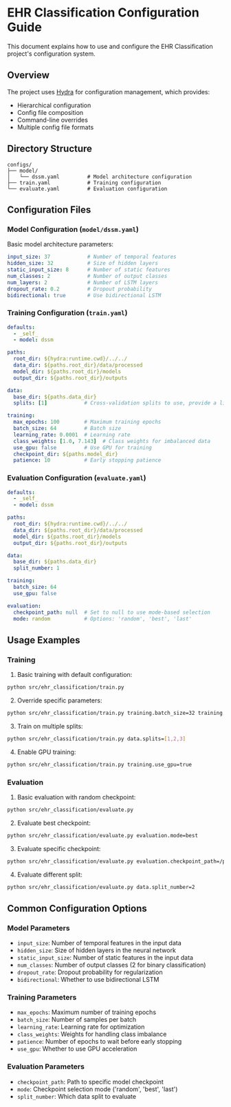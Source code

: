 # EHR Classification Configuration Guide

This document explains how to use and configure the EHR Classification project's configuration system.

## Overview

The project uses [Hydra](https://hydra.cc/) for configuration management, which provides:
- Hierarchical configuration
- Config file composition
- Command-line overrides
- Multiple config file formats

## Directory Structure

```
configs/
├── model/
│   └── dssm.yaml         # Model architecture configuration
├── train.yaml            # Training configuration
└── evaluate.yaml         # Evaluation configuration
```

## Configuration Files

### Model Configuration (`model/dssm.yaml`)

Basic model architecture parameters:

```yaml
input_size: 37            # Number of temporal features
hidden_size: 32           # Size of hidden layers
static_input_size: 8      # Number of static features
num_classes: 2            # Number of output classes
num_layers: 2             # Number of LSTM layers
dropout_rate: 0.2         # Dropout probability
bidirectional: true       # Use bidirectional LSTM
```

### Training Configuration (`train.yaml`)

```yaml
defaults:
  - _self_
  - model: dssm

paths:
  root_dir: ${hydra:runtime.cwd}/../../
  data_dir: ${paths.root_dir}/data/processed
  model_dir: ${paths.root_dir}/models
  output_dir: ${paths.root_dir}/outputs

data:
  base_dir: ${paths.data_dir}
  splits: [1]            # Cross-validation splits to use, provide a list of splits like [1,2,3] or null to run all of them.

training:
  max_epochs: 100        # Maximum training epochs
  batch_size: 64         # Batch size
  learning_rate: 0.0001  # Learning rate
  class_weights: [1.0, 7.143]  # Class weights for imbalanced data
  use_gpu: false         # Use GPU for training
  checkpoint_dir: ${paths.model_dir}
  patience: 10           # Early stopping patience
```

### Evaluation Configuration (`evaluate.yaml`)

```yaml
defaults:
  - _self_
  - model: dssm

paths:
  root_dir: ${hydra:runtime.cwd}/../../
  data_dir: ${paths.root_dir}/data/processed
  model_dir: ${paths.root_dir}/models
  output_dir: ${paths.root_dir}/outputs

data:
  base_dir: ${paths.data_dir}
  split_number: 1

training:
  batch_size: 64
  use_gpu: false

evaluation:
  checkpoint_path: null  # Set to null to use mode-based selection
  mode: random           # Options: 'random', 'best', 'last'
```

## Usage Examples

### Training

1. Basic training with default configuration:
```bash
python src/ehr_classification/train.py
```

2. Override specific parameters:
```bash
python src/ehr_classification/train.py training.batch_size=32 training.learning_rate=0.001
```

3. Train on multiple splits:
```bash
python src/ehr_classification/train.py data.splits=[1,2,3]
```

4. Enable GPU training:
```bash
python src/ehr_classification/train.py training.use_gpu=true
```

### Evaluation

1. Basic evaluation with random checkpoint:
```bash
python src/ehr_classification/evaluate.py
```

2. Evaluate best checkpoint:
```bash
python src/ehr_classification/evaluate.py evaluation.mode=best
```

3. Evaluate specific checkpoint:
```bash
python src/ehr_classification/evaluate.py evaluation.checkpoint_path=/path/to/checkpoint.ckpt
```

4. Evaluate different split:
```bash
python src/ehr_classification/evaluate.py data.split_number=2
```

## Common Configuration Options

### Model Parameters
- `input_size`: Number of temporal features in the input data
- `hidden_size`: Size of hidden layers in the neural network
- `static_input_size`: Number of static features in the input data
- `num_classes`: Number of output classes (2 for binary classification)
- `dropout_rate`: Dropout probability for regularization
- `bidirectional`: Whether to use bidirectional LSTM

### Training Parameters
- `max_epochs`: Maximum number of training epochs
- `batch_size`: Number of samples per batch
- `learning_rate`: Learning rate for optimization
- `class_weights`: Weights for handling class imbalance
- `patience`: Number of epochs to wait before early stopping
- `use_gpu`: Whether to use GPU acceleration

### Evaluation Parameters
- `checkpoint_path`: Path to specific model checkpoint
- `mode`: Checkpoint selection mode ('random', 'best', 'last')
- `split_number`: Which data split to evaluate